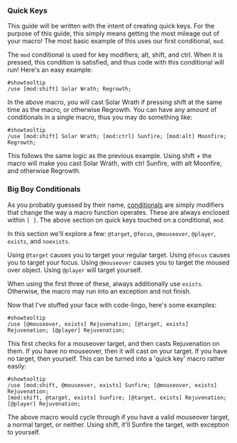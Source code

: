 ### Quick Keys

This guide will be written with the intent of creating quick keys. For the purpose of this guide, this simply means getting the most mileage out of your macro! The most basic example of this uses our first conditional, ```mod```.

The ```mod``` conditional is used for key modifiers; alt, shift, and ctrl. When it is pressed, this condition is satisfied, and thus code with this conditional will run! Here's an easy example:
```
#showtooltip
/use [mod:shift] Solar Wrath; Regrowth;
```
In the above macro, you will cast Solar Wrath if pressing shift at the same time as the macro, or otherwise Regrowth. You can have any amount of conditionals in a single macro, thus you may do something like:
```
#showtooltip
/use [mod:shift] Solar Wrath; [mod:ctrl] Sunfire; [mod:alt] Moonfire; Regrowth;
```
This follows the same logic as the previous example. Using shift + the macro will make you cast Solar Wrath, with ctrl Sunfire, with alt Moonfire, and otherwise Regrowth.

### Big Boy Conditionals
As you probably guessed by their name, [conditionals](https://wow.gamepedia.com/Macro_conditionals) are simply modifiers that change the way a macro function operates. These are always enclosed within ```[ ]```. The above section on quick keys touched on a conditional, ```mod```.

In this section we'll explore a few: ```@target```, ```@focus```, ```@mouseover```, ```@player```, ```exists```, and ```noexists```.

Using ```@target``` causes you to target your regular target.
Using ```@focus``` causes you to target your focus.
Using ```@mouseover``` causes you to target the moused over object.
Using ```@player``` will target yourself.

When using the first three of these, always additionally use ```exists```. Otherwise, the macro may run into an exception and not finish.

Now that I've stuffed your face with code-lingo, here's some examples:
```
#showtooltip
/use [@mouseover, exists] Rejuvenation; [@target, exists] Rejuvenation; [@player] Rejuvenation;
```
This first checks for a mouseover target, and then casts Rejuvenation on them. If you have no mouseover, then it will cast on your  target. If you have no target, then yourself. This can be turned into a 'quick key' macro rather easily:
```
#showtooltip
/use [mod:shift, @mouseover, exists] Sunfire; [@mouseover, exists] Rejuvenation; 
[mod:shift, @target, exists] Sunfire; [@target, exists] Rejuvenation; 
[@player] Rejuvenation;
```
The above macro would cycle through if you have a valid mouseover target, a normal target, or neither. Using shift, it'll Sunfire the target, with exception to yourself.
